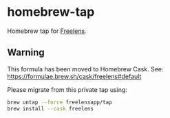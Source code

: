 # homebrew-tap

Homebrew tap for [Freelens](https://github.com/freelensapp/freelens).

## Warning

This formula has been moved to Homebrew Cask. See: <https://formulae.brew.sh/cask/freelens#default>

Please migrate from this private tap using:

```sh
brew untap --force freelensapp/tap
brew install --cask freelens
```
